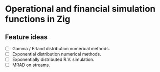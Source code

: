 # Operational and financial simulation functions in Zig

## Feature ideas

- [ ] Gamma / Erland distribution numerical methods.
- [ ] Exponential distribution numerical methods.
- [ ] Exponentially distributed R.V. simulation.
- [ ] MRAD on streams.

